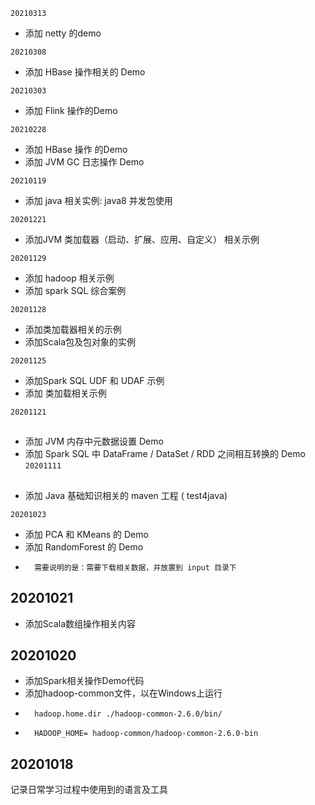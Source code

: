 ```20210313```
* 添加 netty 的demo

```20210308```
* 添加 HBase 操作相关的 Demo


```20210303```
* 添加 Flink 操作的Demo

```20210228```
* 添加 HBase 操作 的Demo
* 添加 JVM GC 日志操作 Demo

```20210119```
* 添加 java 相关实例: java8 并发包使用



```20201221```
* 添加JVM 类加载器（启动、扩展、应用、自定义） 相关示例

```20201129```
* 添加 hadoop 相关示例
* 添加 spark SQL 综合案例

```20201128```
* 添加类加载器相关的示例
* 添加Scala包及包对象的实例

```20201125```
* 添加Spark SQL UDF 和 UDAF 示例
* 添加 类加载相关示例

```20201121```
##
- 添加 JVM 内存中元数据设置 Demo
- 添加 Spark SQL 中 DataFrame / DataSet / RDD 之间相互转换的 Demo
```20201111```
##
- 添加 Java 基础知识相关的 maven 工程 ( test4java) <br>

```20201023```
- 添加 PCA 和 KMeans 的 Demo
- 添加 RandomForest 的 Demo
-       需要说明的是：需要下载相关数据，并放置到 input 目录下 


## 20201021
- 添加Scala数组操作相关内容

## 20201020
- 添加Spark相关操作Demo代码
- 添加hadoop-common文件，以在Windows上运行
 -       hadoop.home.dir ./hadoop-common-2.6.0/bin/
 -       HADOOP_HOME= hadoop-common/hadoop-common-2.6.0-bin

## 20201018
记录日常学习过程中使用到的语言及工具
